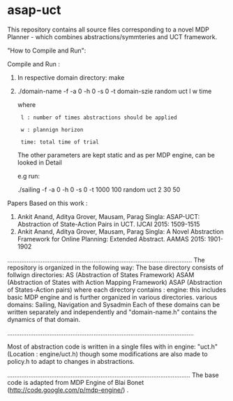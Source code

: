 # asap-uct
This repository contains all source files corresponding to a novel MDP Planner - which combines abstractions/symmteries
and UCT framework. 


"How to Compile and Run":

Compile and Run : 

1. In respective domain directory: make

2. ./domain-name -f -a 0 -h 0 -s 0 -t domain-szie random uct l w time
 
    where 

        l : number of times abstractions should be applied
        
        w : plannign horizon

        time: total time of trial
        
    The other parameters are kept static and as per MDP engine, can be looked in Detail     
   
   e.g run:
   
      ./sailing  -f -a 0 -h 0 -s 0 -t 1000 100 random uct 2 30 50 



Papers Based on this work :

1. Ankit Anand, Aditya Grover, Mausam, Parag Singla:
ASAP-UCT: Abstraction of State-Action Pairs in UCT. IJCAI 2015: 1509-1515
2. Ankit Anand, Aditya Grover, Mausam, Parag Singla:
A Novel Abstraction Framework for Online Planning: Extended Abstract. AAMAS 2015: 1901-1902



.........................................................................................................
The repository is organized in the following way: The base directory consists of follwign directories: 
AS (Abstraction of States Framework)
ASAM (Abstraction of States with Action Mapping Framework)
ASAP (Abstraction of States-Action pairs)
where each directory contains :
engine: this includes basic MDP engine and is further organized in various directories.
various domains: Sailing, Navigation and Sysadmin
Each of these domains can be written separately and independently and "domain-name.h" contains the dynamics of that domain.

..........................................................................................................

Most of abstraction code is written in a single files with in engine:
"uct.h" (Location : engine/uct.h)
though some modifications are also made to policy.h to adapt to changes in abstractions.

........................................................................................................
The base code is adapted from MDP Engine of Blai Bonet (http://code.google.com/p/mdp-engine/) . 
